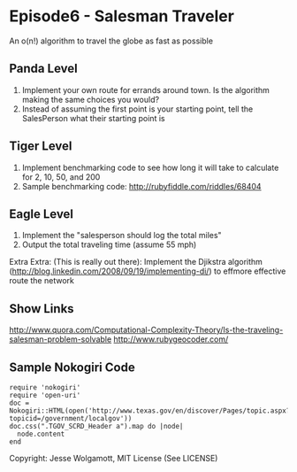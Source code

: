 Episode6 - Salesman Traveler
=====================

An o(n!) algorithm to travel the globe as fast as possible

Panda Level
-----------

1. Implement your own route for errands around town. Is the algorithm making the same choices you would?
2. Instead of assuming the first point is your starting point, tell the SalesPerson what their starting point is

Tiger Level
-----------

1. Implement benchmarking code to see how long it will take to calculate for 2, 10, 50, and 200
2. Sample benchmarking code: http://rubyfiddle.com/riddles/68404

Eagle Level
-----------

1. Implement the "salesperson should log the total miles"
2. Output the total traveling time (assume 55 mph)

Extra Extra: (This is really out there): Implement the Djikstra algorithm (http://blog.linkedin.com/2008/09/19/implementing-di/) to effmore effective route the network

Show Links
----------

http://www.quora.com/Computational-Complexity-Theory/Is-the-traveling-salesman-problem-solvable 
http://www.rubygeocoder.com/

Sample Nokogiri Code
--------------------

```
require 'nokogiri'
require 'open-uri'
doc = Nokogiri::HTML(open('http://www.texas.gov/en/discover/Pages/topic.aspx?topicid=/government/localgov'))
doc.css(".TGOV_SCRD_Header a").map do |node|
  node.content
end
```

Copyright: Jesse Wolgamott, MIT License (See LICENSE)
